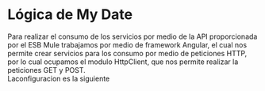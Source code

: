 # Lógica de My Date
Para realizar el consumo de los servicios por medio de la API proporcionada por el ESB Mule trabajamos por medio de framework Angular, el cual nos permite crear servicios para los consumo 
por medio de peticiones HTTP, por lo cual ocupamos el modulo HttpClient, que nos permite realizar la peticiones GET y POST. <br>
Laconfiguracion es la siguiente 
